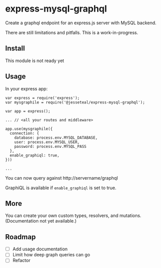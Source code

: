 # express-mysql-graphql

Create a graphql endpoint for an express.js server with MySQL backend.

There are still limitations and pitfalls. This is a work-in-progress.


## Install

This module is not ready yet

## Usage

In your express app:
```
var express = require('express');
var mysgraphile = require('@jesseteal/express-mysql-graphql');

var app = express();

... // <all your routes and middleware>

app.use(mysgraphile({
  connection: {
    database: process.env.MYSQL_DATABASE,
    user: process.env.MYSQL_USER,
    password: process.env.MYSQL_PASS
  },
  enable_graphiql: true,
}))

...
```

You can now query against http://servername/graphql

GraphiQL is available if `enable_graphiql` is set to true.

## More

You can create your own custom types, resolvers, and mutations. (Documentation not yet available.)

## Roadmap
- [ ] Add usage documentation
- [ ] Limit how deep graph queries can go
- [ ] Refactor
